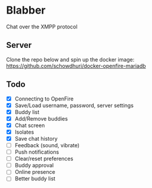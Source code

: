 # Blabber

Chat over the XMPP protocol

## Server

Clone the repo below and spin up the docker image:
https://github.com/schowdhuri/docker-openfire-mariadb

## Todo

- [x] Connecting to OpenFire
- [x] Save/Load username, password, server settings
- [x] Buddy list
- [x] Add/Remove buddies
- [x] Chat screen
- [x] Isolates
- [x] Save chat history
- [ ] Feedback (sound, vibrate)
- [ ] Push notifications
- [ ] Clear/reset preferences
- [ ] Buddy approval
- [ ] Online presence
- [ ] Better buddy list
